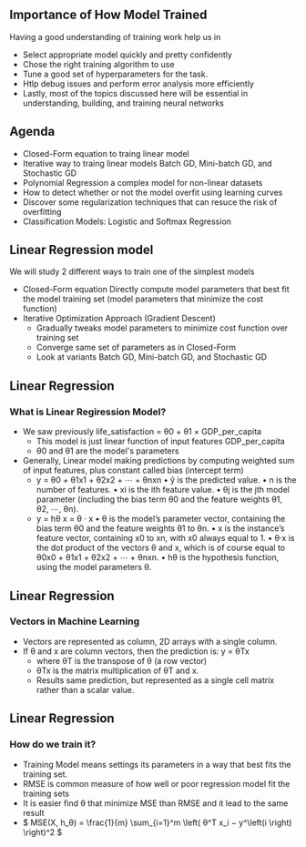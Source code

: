 ## Importance of How Model Trained
Having a good understanding of training work help us in
- Select appropriate model quickly and pretty confidently
- Chose the right training algorithm to use
- Tune a good set of hyperparameters for the task. 
- Htlp debug issues and perform error analysis more efficiently
- Lastly, most of the topics discussed here will be essential in understanding, building, and training neural networks

## Agenda
- Closed-Form equation to traing linear model
- Iterative way to traing linear models Batch GD, Mini-batch GD, and Stochastic GD
- Polynomial Regression a complex model for non-linear datasets
- How to detect whether or not the model overfit using learning curves
- Discover some regularization techniques that can resuce the risk of overfitting
- Classification Models: Logistic and Softmax Regression

## Linear Regression model
We will study 2 different ways to train one of the simplest models
- Closed-Form equation
  Directly compute model parameters that best fit the model training set (model parameters that minimize the cost function)
- Iterative Optimization Approach (Gradient Descent)
  * Gradually tweaks model parameters to minimize cost function over training set
  * Converge same set of parameters as in Closed-Form
  * Look at variants Batch GD, Mini-batch GD, and Stochastic GD

## Linear Regression
### What is Linear Regiression Model?

- We saw previously life_satisfaction = θ0 + θ1 × GDP_per_capita
  * This model is just linear function of input features GDP_per_capita
  * θ0 and θ1 are the model's parameters
- Generally, Linear model making predictions by computing weighted sum of input features, plus constant called bias (intercept term)
  * y = θ0 + θ1x1 + θ2x2 + ⋯ + θnxn
	• ŷ is the predicted value.
	• n is the number of features.
	• xi is the ith feature value.
	• θj is the jth model parameter (including the bias term θ0 and the feature weights θ1, θ2, ⋯, θn).
  * y = hθ x = θ · x
	• θ is the model’s parameter vector, containing the bias term θ0 and the feature weights θ1 to θn.
	• x is the instance’s feature vector, containing x0 to xn, with x0 always equal to 1.
	• θ·x is the dot product of the vectors θ and x, which is of course equal to θ0x0 + θ1x1 + θ2x2 + ⋯ + θnxn.
	• hθ is the hypothesis function, using the model parameters θ.

## Linear Regression
### Vectors in Machine Learning

- Vectors are represented as column, 2D arrays with a single column.
- If θ and x are column vectors, then the prediction is: y = θTx
  * where θT is the transpose of θ (a row vector)
  * θTx is the matrix multiplication of θT and x.
  * Results same prediction, but represented as a single cell matrix rather than a scalar value.

## Linear Regression
### How do we train it?

- Training Model means settings its parameters in a way that best fits the training set.
- RMSE is common measure of how well or poor regression model fit the training sets
- It is easier find θ that minimize MSE than RMSE and it lead to the same result
- $` MSE(X, h_θ) = \frac{1}{m} \sum_{i=1}^m \left( θ^T x_i − y^\left(i \right) \right)^2 `$
